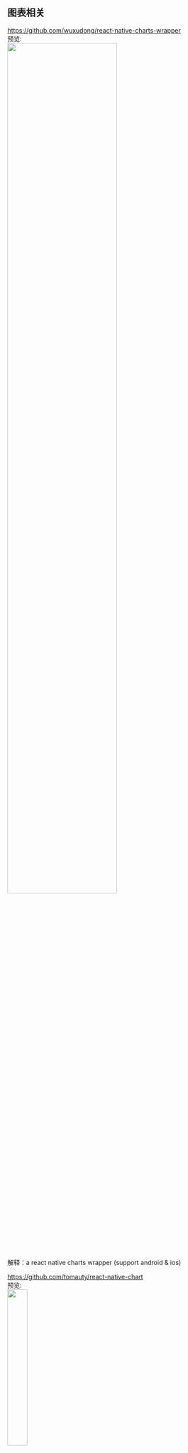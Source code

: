 ## 图表相关<br>
https://github.com/wuxudong/react-native-charts-wrapper<br>
预览:<br>
<img src="https://raw.githubusercontent.com/wuxudong/react-native-charts-wrapper/master/screenshot/Android%20ScreenShot.png" width="70%"/>
<br>
解释：a react native charts wrapper (support android & ios)
<br>


https://github.com/tomauty/react-native-chart<br>
预览:<br>
<img src="https://raw.githubusercontent.com/tomauty/react-native-chart/master/screenshots/README.png" width="30%"/>
<br>
解释：Add line, area, pie, and bar charts to your React Native app 
<br>
